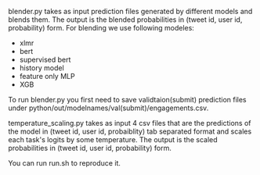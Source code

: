 blender.py takes as input prediction files generated by different models and blends them. The output is the blended probabilities in (tweet id, user id, probability) form. For blending we use following modeles:

- xlmr 
- bert
- supervised bert
- history model
- feature only MLP
- XGB

To run blender.py you first need to save validtaion(submit) prediction files under python/out/modelnames/val(submit)/engagements.csv. 


temperature_scaling.py takes as input 4 csv files that are the predictions of the model in (tweet id, user id, probaiblity) tab separated format and scales each task's logits by some temperature. The output is the scaled probabilities in (tweet id, user id, probability) form.

You can run run.sh to reproduce it. 
